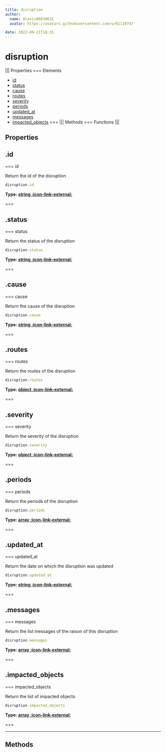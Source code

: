 ```yaml
---
title: disruption
author:
  name: Alexis06030631
  avatar: https://avatars.githubusercontent.com/u/61119747

date: 2022-09-21T18:35
---
```


# disruption

||| Properties
=== Elements
- [id](#id)
- [status](#status)
- [cause](#cause)
- [routes](#routes)
- [severity](#severity)
- [periods](#periods)
- [updated_at](#updated_at)
- [messages](#messages)
- [impacted_objects](#impacted_objects)
===
||| Methods
=== Functions
|||
## Properties
## .id

=== id

Return the id of the disruption


```javascript
disruption.id
```
**Type: [string :icon-link-external:](https://developer.mozilla.org/en-US/docs/Web/JavaScript/Reference/Global_Objects/String)**

===

## .status

=== status

Return the status of the disruption


```javascript
disruption.status
```
**Type: [string :icon-link-external:](https://developer.mozilla.org/en-US/docs/Web/JavaScript/Reference/Global_Objects/String)**

===

## .cause

=== cause

Return the cause of the disruption


```javascript
disruption.cause
```
**Type: [string :icon-link-external:](https://developer.mozilla.org/en-US/docs/Web/JavaScript/Reference/Global_Objects/String)**

===

## .routes

=== routes

Return the routes of the disruption


```javascript
disruption.routes
```
**Type: [object :icon-link-external:](https://developer.mozilla.org/en-US/docs/Web/JavaScript/Reference/Global_Objects/Object)**

===

## .severity

=== severity

Return the severity of the disruption


```javascript
disruption.severity
```
**Type: [object :icon-link-external:](https://developer.mozilla.org/en-US/docs/Web/JavaScript/Reference/Global_Objects/Object)**

===

## .periods

=== periods

Return the periods of the disruption


```javascript
disruption.periods
```
**Type: [array :icon-link-external:](https://developer.mozilla.org/en-US/docs/Web/JavaScript/Reference/Global_Objects/Array)**

===

## .updated_at

=== updated_at

Return the date on which the disruption was updated


```javascript
disruption.updated_at
```
**Type: [string :icon-link-external:](https://developer.mozilla.org/en-US/docs/Web/JavaScript/Reference/Global_Objects/String)**

===

## .messages

=== messages

Return the list messages of the raison of this disruption


```javascript
disruption.messages
```
**Type: [array :icon-link-external:](https://developer.mozilla.org/en-US/docs/Web/JavaScript/Reference/Global_Objects/Array)**

===

## .impacted_objects

=== impacted_objects

Return the list of impacted objects


```javascript
disruption.impacted_objects
```
**Type: [array :icon-link-external:](https://developer.mozilla.org/en-US/docs/Web/JavaScript/Reference/Global_Objects/Array)**

===

---
## Methods
